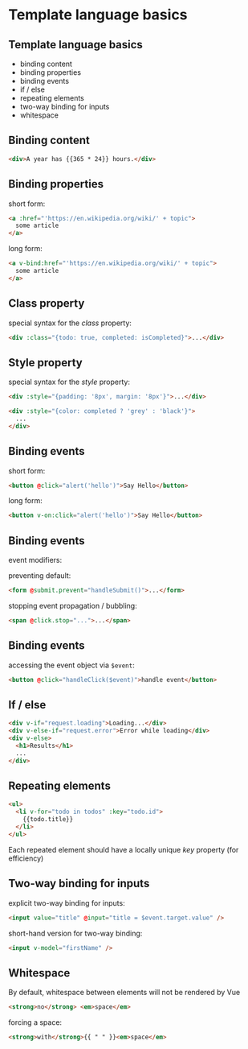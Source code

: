 # Template language basics

## Template language basics

- binding content
- binding properties
- binding events
- if / else
- repeating elements
- two-way binding for inputs
- whitespace

## Binding content

```html
<div>A year has {{365 * 24}} hours.</div>
```

## Binding properties

short form:

```html
<a :href="'https://en.wikipedia.org/wiki/' + topic">
  some article
</a>
```

long form:

```html
<a v-bind:href="'https://en.wikipedia.org/wiki/' + topic">
  some article
</a>
```

## Class property

special syntax for the _class_ property:

```html
<div :class="{todo: true, completed: isCompleted}">...</div>
```

## Style property

special syntax for the _style_ property:

```html
<div :style="{padding: '8px', margin: '8px'}">...</div>
```

```html
<div :style="{color: completed ? 'grey' : 'black'}">
  ...
</div>
```

## Binding events

short form:

```html
<button @click="alert('hello')">Say Hello</button>
```

long form:

```html
<button v-on:click="alert('hello')">Say Hello</button>
```

## Binding events

event modifiers:

preventing default:

```html
<form @submit.prevent="handleSubmit()">...</form>
```

stopping event propagation / bubbling:

```html
<span @click.stop="...">...</span>
```

## Binding events

accessing the event object via `$event`:

```html
<button @click="handleClick($event)">handle event</button>
```

## If / else

```html
<div v-if="request.loading">Loading...</div>
<div v-else-if="request.error">Error while loading</div>
<div v-else>
  <h1>Results</h1>
  ...
</div>
```

## Repeating elements

```html
<ul>
  <li v-for="todo in todos" :key="todo.id">
    {{todo.title}}
  </li>
</ul>
```

Each repeated element should have a locally unique _key_ property (for efficiency)

## Two-way binding for inputs

explicit two-way binding for inputs:

```html
<input value="title" @input="title = $event.target.value" />
```

short-hand version for two-way binding:

```html
<input v-model="firstName" />
```

## Whitespace

By default, whitespace between elements will not be rendered by Vue

```html
<strong>no</strong> <em>space</em>
```

forcing a space:

```html
<strong>with</strong>{{ " " }}<em>space</em>
```
